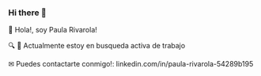 ### Hi there 👋

👋 Hola!, soy Paula Rivarola!

🔍 👀 Actualmente estoy en busqueda activa de trabajo

 ✉ Puedes contactarte conmigo!: linkedin.com/in/paula-rivarola-54289b195
